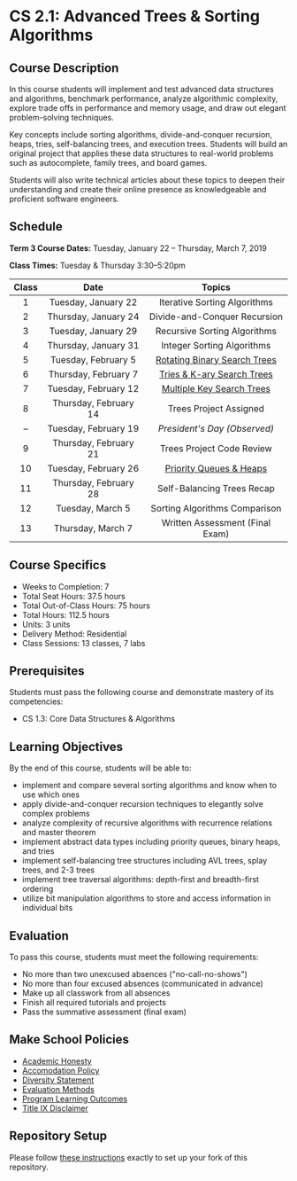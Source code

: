 # CS 2.1: Advanced Trees & Sorting Algorithms

## Course Description

In this course students will implement and test advanced data structures and algorithms, benchmark performance, analyze algorithmic complexity, explore trade offs in performance and memory usage, and draw out elegant problem-solving techniques.

Key concepts include sorting algorithms, divide-and-conquer recursion, heaps, tries, self-balancing trees, and execution trees. Students will build an original project that applies these data structures to real-world problems such as autocomplete, family trees, and board games.

Students will also write technical articles about these topics to deepen their understanding and create their online presence as knowledgeable and proficient software engineers.


## Schedule

**Term 3 Course Dates:** Tuesday, January 22 – Thursday, March 7, 2019

**Class Times:** Tuesday & Thursday 3:30–5:20pm

| Class |         Date          |              Topics               |
|:-----:|:---------------------:|:---------------------------------:|
|   1   |  Tuesday, January 22  | Iterative Sorting Algorithms      |
|   2   | Thursday, January 24  | Divide-and-Conquer Recursion      |
|   3   |  Tuesday, January 29  | Recursive Sorting Algorithms      |
|   4   | Thursday, January 31  | Integer Sorting Algorithms        |
|   5   |  Tuesday, February 5  | [Rotating Binary Search Trees][]  |
|   6   | Thursday, February 7  | [Tries & K-ary Search Trees][]    |
|   7   |  Tuesday, February 12 | [Multiple Key Search Trees][]     |
|   8   | Thursday, February 14 | Trees Project Assigned            |
|   –   |  Tuesday, February 19 | *President's Day (Observed)*      |
|   9   | Thursday, February 21 | Trees Project Code Review         |
|  10   |  Tuesday, February 26 | [Priority Queues & Heaps][]       |
|  11   | Thursday, February 28 | Self-Balancing Trees Recap        |
|  12   |  Tuesday, March 5     | Sorting Algorithms Comparison     |
|  13   | Thursday, March 7     | Written Assessment (Final Exam)   |

[Rotating Binary Search Trees]: Lessons/RotatingTrees.md
[Tries & K-ary Search Trees]: Lessons/MultipleKeyTrees.md
[Multiple Key Search Trees]: Lessons/MultipleKeyTrees.md
[Priority Queues & Heaps]: Lessons/Heaps.md


## Course Specifics

-   Weeks to Completion: 7
-   Total Seat Hours: 37.5 hours
-   Total Out-of-Class Hours: 75 hours
-   Total Hours: 112.5 hours
-   Units: 3 units
-   Delivery Method: Residential
-   Class Sessions: 13 classes, 7 labs


## Prerequisites

Students must pass the following course and demonstrate mastery of its competencies:
-   CS 1.3: Core Data Structures & Algorithms


## Learning Objectives

By the end of this course, students will be able to:
-   implement and compare several sorting algorithms and know when to use which ones
-   apply divide-and-conquer recursion techniques to elegantly solve complex problems
-   analyze complexity of recursive algorithms with recurrence relations and master theorem
-   implement abstract data types including priority queues, binary heaps, and tries
-   implement self-balancing tree structures including AVL trees, splay trees, and 2-3 trees
-   implement tree traversal algorithms: depth-first and breadth-first ordering
-   utilize bit manipulation algorithms to store and access information in individual bits


## Evaluation

To pass this course, students must meet the following requirements:
-   No more than two unexcused absences ("no-call-no-shows")
-   No more than four excused absences (communicated in advance)
-   Make up all classwork from all absences
-   Finish all required tutorials and projects
-   Pass the summative assessment (final exam)


## Make School Policies

-   [Academic Honesty](https://github.com/Product-College-Courses/Common-Syllabus-Sections/blob/master/Academic-Honesty-and-Plagiarism.md)
-   [Accomodation Policy](https://github.com/Product-College-Courses/Common-Syllabus-Sections/blob/master/Accommodation-Policy.md)
-   [Diversity Statement](https://github.com/Product-College-Courses/Common-Syllabus-Sections/blob/master/Diversity-Statement.md)
-   [Evaluation Methods](https://github.com/Product-College-Courses/Common-Syllabus-Sections/blob/master/Evaluation-Methods.md)
-   [Program Learning Outcomes](https://github.com/Product-College-Courses/Common-Syllabus-Sections/blob/master/Program-Learning-Outcomes.md)
-   [Title IX Disclaimer](https://github.com/Product-College-Courses/Common-Syllabus-Sections/blob/master/Evaluations-Title-X-Disclaimer.md)


## Repository Setup

Please follow [these instructions](Setup.md) exactly to set up your fork of this repository.
